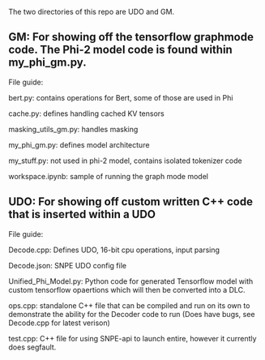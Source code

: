 The two directories of this repo are UDO and GM.

## GM: For showing off the tensorflow graphmode code. The Phi-2 model code is found within my_phi_gm.py. 

File guide:

  bert.py: contains operations for Bert, some of those are used in Phi
  
  cache.py: defines handling cached KV tensors

  masking_utils_gm.py: handles masking
  
  my_phi_gm.py: defines model architecture
  
  my_stuff.py: not used in phi-2 model, contains isolated tokenizer code
  
  workspace.ipynb: sample of running the graph mode model
  
## UDO: For showing off custom written C++ code that is inserted within a UDO

File guide:

  Decode.cpp: Defines UDO, 16-bit cpu operations, input parsing
  
  Decode.json: SNPE UDO config file
  
  Unified_Phi_Model.py: Python code for generated Tensorflow model with custom tensorflow opaertions which will then be converted into a DLC.
  
  ops.cpp: standalone C++ file that can be compiled and run on its own to demonstrate the ability for the Decoder code to run (Does have bugs, see Decode.cpp for latest verison)
  
  test.cpp: C++ file for using SNPE-api to launch entire, however it currently does segfault.
